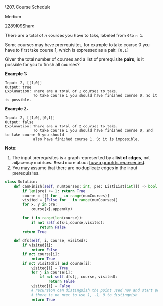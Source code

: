 \207. Course Schedule

Medium

2289109Share

There are a total of *n* courses you have to take, labeled from `0` to `n-1`.

Some courses may have prerequisites, for example to take course 0 you have to first take course 1, which is expressed as a pair: `[0,1]`

Given the total number of courses and a list of prerequisite **pairs**, is it possible for you to finish all courses?

**Example 1:**

```
Input: 2, [[1,0]] 
Output: true
Explanation: There are a total of 2 courses to take. 
             To take course 1 you should have finished course 0. So it is possible.
```

**Example 2:**

```
Input: 2, [[1,0],[0,1]]
Output: false
Explanation: There are a total of 2 courses to take. 
             To take course 1 you should have finished course 0, and to take course 0 you should
             also have finished course 1. So it is impossible.
```

**Note:**

1. The input prerequisites is a graph represented by **a list of edges**, not adjacency matrices. Read more about [how a graph is represented](https://www.khanacademy.org/computing/computer-science/algorithms/graph-representation/a/representing-graphs).
2. You may assume that there are no duplicate edges in the input prerequisites.



```python
class Solution:
    def canFinish(self, numCourses: int, pre: List[List[int]]) -> bool:
        if len(pre) <= 1: return True
        course = [[] for _ in range(numCourses)]
        visited = [False for _ in range(numCourses)]
        for x, y in pre:
            course[x].append(y)
                
        for i in range(len(course)):
            if not self.dfs(i,course,visited):
                return False
        return True
    
    def dfs(self, i, course, visited):
        if visited[i]:
            return False
        if not course[i]:
            return True
        if not visited[i] and course[i]:
            visited[i] = True
            for j in course[i]:
                if not self.dfs(j, course, visited):
                    return False
            visited[i] = False 
            # recursion can distinguish the point used now and start point.
            # there is no neet to use 1, -1, 0 to distinguish
            return True
```

